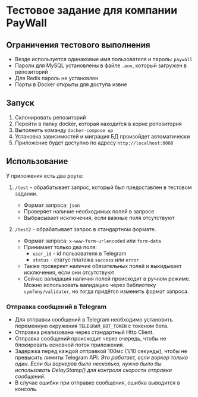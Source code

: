 # Тестовое задание для компании PayWall

## Ограничения тестового выполнения
- Везде используется одинаковые имя пользователя и пароль: `paywall`
- Пароли для MySQL установлены в файле `.env`, который загружен в репозиторий
- Для Redis пароль не установлен
- Порты в Docker открыты для доступа извне

## Запуск
1. Склонировать репозиторий
2. Перейти в папку docker, которая находится в корне репозитория
3. Выполнить команду `docker-compose up`
4. Установка зависимостей и миграция БД произойдет автоматически
5. Приложение будет доступно по адресу `http://localhost:8088`

## Использование
У приложения есть два роута:
1. `/test` - обрабатывает запрос, который был предоставлен в тестовом задании.
   - Формат запроса: `json`
   - Проверяет наличие необходимых полей в запросе
   - Выбрасывает исключения, если важные поля отсутствуют


2. `/test2` - обрабатывает запрос в стандартном формате.
   - Формат запроса: `x-www-form-urlencoded` или `form-data`
   - Принимает только два поля:
     - `user_id` - id пользователя в Telegram
     - `status` - статус платежа `success` или `error`
   - Также проверяет наличие обязательных полей и выкидывает исключения, если они отсутствуют
   - Сейчас валидация наличия полей происходит в ручном режиме. Можно использовать валидацию через библиотеку `symfony/validator`, но тогда придётся изменить формат запроса.

### Отправка сообщений в Telegram
- Для отправки сообщений в Telegram необходимо установить переменную окружения `TELEGRAM_BOT_TOKEN` с токеном бота.
- Отправка реализована через стандартный Http Client.
- Отправка сообщений происходит через очередь, чтобы не блокировать основной поток приложения.
- Задержка перед каждой отправкой 100мс (1/10 секунды), чтобы не превысить лимиты Telegram API. _Это работает, если воркер только один. Если бы воркеров было несколько, нужно было бы использовать DelayStamp() для контроля скорости отправки сообщений._
- В случае ошибки при отправке сообщения, ошибка выводится в консоль.
